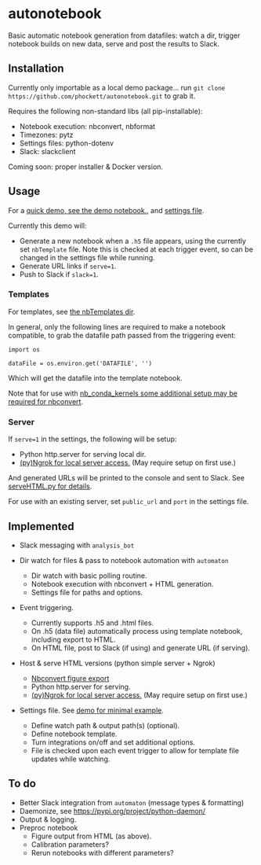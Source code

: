 # autonotebook

 Basic automatic notebook generation from datafiles: watch a dir, trigger notebook builds on new data, serve and post the results to Slack.

## Installation

Currently only importable as a local demo package... run `git clone https://github.com/phockett/autonotebook.git` to grab it.

Requires the following non-standard libs (all pip-installable):

- Notebook execution: nbconvert, nbformat
- Timezones: pytz
- Settings files: python-dotenv
- Slack: slackclient

Coming soon: proper installer & Docker version.


## Usage

For a [quick demo, see the demo notebook.](https://github.com/phockett/autonotebook/blob/main/demo/automaton_demo_241021.ipynb), and [settings file](https://github.com/phockett/autonotebook/blob/main/demo/settingsDemo).

Currently this demo will:

- Generate a new notebook when a `.h5` file appears, using the currently set `nbTemplate` file. Note this is checked at each trigger event, so can be changed in the settings file while running.
- Generate URL links if `serve=1`.
- Push to Slack if `slack=1`.


### Templates

For templates, see [the nbTemplates dir](https://github.com/phockett/autonotebook/tree/main/nbTemplates).

In general, only the following lines are required to make a notebook compatible, to grab the datafile path passed from the triggering event:

```
import os

dataFile = os.environ.get('DATAFILE', '')
```

Which will get the datafile into the template notebook.

Note that for use with [nb_conda_kernels some additional setup may be required for nbconvert](https://github.com/Anaconda-Platform/nb_conda_kernels#use-with-nbconvert-voila-papermill).

### Server

If `serve=1` in the settings, the following will be setup:

- Python http.server for serving local dir.
- [(py)Ngrok for local server access.](https://pyngrok.readthedocs.io/en/latest/integrations.html#python-http-server) (May require setup on first use.)

And generated URLs will be printed to the console and sent to Slack. See [serveHTML.py for details](https://github.com/phockett/autonotebook/blob/main/automaton/serveHTML.py).

For use with an existing server, set `public_url` and `port` in the settings file.

## Implemented

- Slack messaging with `analysis_bot`

- Dir watch for files & pass to notebook automation with `automaton`
  - Dir watch with basic polling routine.
  - Notebook execution with nbconvert + HTML generation.
  - Settings file for paths and options.  


- Event triggering.
  - Currently supports .h5 and .html files.
  - On .h5 (data file) automatically process using template notebook, including export to HTML.
  - On HTML file, post to Slack (if using) and generate URL (if serving).


- Host & serve HTML versions (python simple server + Ngrok)
  - [Nbconvert figure export](https://nbconvert.readthedocs.io/en/latest/nbconvert_library.html#Using-different-preprocessors)
  - Python http.server for serving.
  - [(py)Ngrok for local server access.](https://pyngrok.readthedocs.io/en/latest/integrations.html#python-http-server) (May require setup on first use.)


- Settings file. See [demo for minimal example](https://github.com/phockett/autonotebook/blob/main/demo/settingsDemo).
  - Define watch path & output path(s) (optional).
  - Define notebook template.
  - Turn integrations on/off and set additional options.
  - File is checked upon each event trigger to allow for template file updates while watching.



 ## To do

- Better Slack integration from `automaton` (message types & formatting)
- Daemonize, see https://pypi.org/project/python-daemon/
- Output & logging.
- Preproc notebook
  - Figure output from HTML (as above).
  - Calibration parameters?
  - Rerun notebooks with different parameters?
